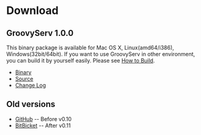 # Download

## GroovyServ 1.0.0

This binary package is available for Mac OS X, Linux(amd64/i386), Windows(32bit/64bit).
If you want to use GroovyServ in other environment, you can build it by yourself easily.
Please see [How to Build](./howtobuild.html).

* <i class="fa fa-cogs"></i>[Binary](https://bitbucket.org/kobo/groovyserv-mirror/downloads/groovyserv-1.0.0-bin.zip)
* <i class="fa fa-code"></i>[Source](https://bitbucket.org/kobo/groovyserv-mirror/downloads/groovyserv-1.0.0-src.zip)
* <i class="fa fa-file-text"></i>[Change Log](./changelog.html)


## Old versions

* <i class="fa fa-github"></i>[GitHub](http://github.com/kobo/groovyserv/downloads) -- Before v0.10
* <i class="fa fa-bitbucket"></i>[BitBicket](https://bitbucket.org/kobo/groovyserv-mirror/downloads#download-205066) -- After v0.11
